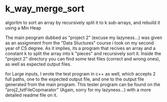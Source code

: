 # k_way_merge_sort
algoritm to sort an array by recursively split it to k sub-arrays, and rebuild it using a Min Heap

The main peogram dubbed as "project 2" (excuse my lazyness...) was given as an assignment from the "Data Stuctures" course i took on my second year of CS degree.
As it implies, its a program that recives an array and a constant k to split the array into k "pieces" and recursively sort it.
Inside the "project 2" directory you can find some test files (correct and wrong ones), as well as expected output files.

for Large inputs, I wrote the test program in c++ as well, which accepts 2 full paths, one to the expected output file, and one to the output file generated from the main program.
This tester program can be found on the "proj2_tstFileCopmarator" (Again, sorry for my lazyness...) with a more detailed readme file on it.

